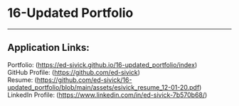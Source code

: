 # 16-Updated Portfolio
___
## Application Links:
Portfolio: (https://ed-sivick.github.io/16-updated_portfolio/index)  
GitHub Profile: (https://github.com/ed-sivick)  
Resume: (https://github.com/ed-sivick/16-updated_portfolio/blob/main/assets/esivick_resume_12-01-20.pdf)  
LinkedIn Profile: (https://www.linkedin.com/in/ed-sivick-7b570b68/)
